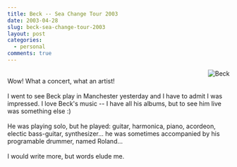 ```yaml
---
title: Beck -- Sea Change Tour 2003
date: 2003-04-28
slug: beck-sea-change-tour-2003
layout: post
categories:
  - personal
comments: true
---
```


<img src="http://image.allmusic.com/00/amg/cov200/drf400/f488/f48817e1tkg.jpg" border="0" align="right" alt="Beck" /><br />Wow! What a concert, what an artist!<br /><br />I went to see Beck play in Manchester yesterday and I have to admit I was impressed. I love Beck's music -- I have all his albums, but to see him live was something else :)<br /><br />He was playing solo, but he played: guitar, harmonica, piano, acordeon, electic bass-guitar, synthesizer... he was sometimes accompanied by his programable drummer, named Roland...<br /><br />I would write more, but words elude me. <br />